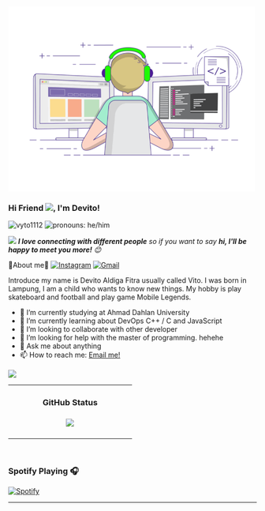 <img align="center" alt="GIF" src="https://raw.githubusercontent.com/devSouvik/devSouvik/master/gif3.gif" width="500"/>

### Hi Friend <img src="https://media.giphy.com/media/VgCDAzcKvsR6OM0uWg/giphy.gif" width="50">, I'm Devito!
<p align="left"> <img src="https://komarev.com/ghpvc/?username=vyto1112" alt="vyto1112" /> <img src="https://img.shields.io/badge/Pronouns-He%2FHim-green" alt="pronouns: he/him" /> </p>

<img src="https://media.giphy.com/media/LnQjpWaON8nhr21vNW/giphy.gif" width="40"> <em><b>I love connecting with different people</b> so if you want to say <b>hi, I'll be happy to meet you more!</b> :blush:</em>

👻About me👻
<a href="https://instagram.com/_devitoalftr_" target="_blank"><img src="https://img.shields.io/badge/@_devitoalftr_-%23E4405F.svg?&style=flat-square&logo=instagram&logoColor=white" alt="Instagram"></a>
[![Gmail](https://img.shields.io/badge/-aldialdiga-c14438?style=flat&logo=Gmail&logoColor=white)](mailto:aldialdiga@gmail.com)

   
 Introduce my name is Devito Aldiga Fitra usually called Vito.
 I was born in Lampung, I am a child who wants to know new things.
 My hobby is play skateboard and football and play game Mobile Legends.

- 🔭 I’m currently studying at Ahmad Dahlan University
- 🌱 I’m currently learning about DevOps C++ / C and JavaScript
- 👯 I’m looking to collaborate with other developer
- 🤔 I’m looking for help with the master of programming. hehehe </br>
- 💬 Ask me about anything
- 📫 How to reach me: <a href="mailto:aldialdiga@gmail.com">Email me!</a>  </br>

<img align='center' src="https://media.giphy.com/media/M9gbBd9nbDrOTu1Mqx/giphy.gif" width="330">

<!-- [![Nyancodeid's github stats](https://github-readme-stats.vercel.app/api?username=vyto1112)](https://github.com/vyto1112/vyto1112) -->
<div align="center">
<table>
   <td width="50%" valign="top">
    <h3 align="center"> GitHub Status<h3>
    <p align="center">
      <img src="https://github-readme-stats.vercel.app/api?username=vyto1112&theme=algolia&column=7&no-frame=true" />
    </p>
   </td>
      </table></div>
     <br>

### Spotify Playing 🎧

[![Spotify](https://www.imore.com/sites/imore.com/files/styles/xlarge/public/field/image/2017/04/spotify-iphone-screenshot-03.jpg?itok=ntbNLxIDW)](https://open.spotify.com/user/4res5mhonwdralpjel5embsau?si=7396f7c8527e4365)

---


<!-- <p align="center">
  <a href="https://github.com/vyto1112"><img src="https://github-profile-trophy.vercel.app/?username=vyto1112&theme=radical&margin-w=25&no-bg=true&no-frame=true" /><a>
</p>
 -->
<br>
